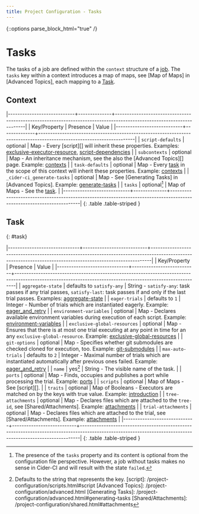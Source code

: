 ```yaml
---
title: Project Configuration - Tasks
---
```

{::options parse_block_html="true" /}

# Tasks



The tasks of a job are defined within the `context` structure of
a [job](/project-configuration/jobs.html#job).
The `tasks` key within a context introduces a map of maps,  see [Map of
Maps] in [Advanced Topics], each mapping to a [Task](#task).


## Context


|----------------------------+--------------+----------------------------------------------------------------------------------------------------------------------|
| Key/Property               | Presence     | Value                                                                                                                |
|----------------------------+--------------+----------------------------------------------------------------------------------------------------------------------|
| `script-defaults`          | optional     | Map - Every [script][] will inherit these properties. Examples: [exclusive-executor-resource], [script-dependencies] |
| `subcontexts`              | optional     | Map - An inheritance mechanism, see the also the [Advanced Topics][] page. Example: [contexts]                       |
| `task-defaults`            | optional     | Map - Every [task](#task) in the scope of this context will inherit these properties. Example: [contexts]            |
| `_cider-ci_generate-tasks` | optional     | Map - See [Generating Tasks] in [Advanced Topics].  Example: [generate-tasks]                                        |
| `tasks`                    | optional[^t] | Map of Maps - See the [task](#task).                                                                                 |
|----------------------------+--------------+----------------------------------------------------------------------------------------------------------------------|
{: .table .table-striped }
[^t]: The presence of the `tasks` property  and its content is optional from
      the configuration file perspective. However, a job without tasks makes no sense
      in Cider-CI and will result with the state `failed`.


## Task
{: #task}


|------------------------------+---------------------------+------------------------------------------------------------------------------------------------------------------------------------------------------------|
| Key/Property                 | Presence                  | Value                                                                                                                                                      |
|------------------------------+---------------------------+------------------------------------------------------------------------------------------------------------------------------------------------------------|
| `aggregate-state`            | defaults to `satisfy-any` | String - `satisfy-any`: task passes if any trial passes, `satisfy-last`: task passes if and only if the last trial passes. Examples: [aggregate-state][]   |
| `eager-trials`               | defaults to `1`           | Integer - Number of trials which are instantiated eagerly. Example: [eager_and_retry]                                                                      |
| `environment-variables`      | optional                  | Map - Declares available environment variables during execution of each script. Example: [environment-variables]                                           |
| `exclusive-global-resources` | optional                  | Map - Ensures that there is at most one trial executing at any point in time for an any `exclusive-global-resource`. Example: [exclusive-global-resources] |
| `git-options`                | optional                  | Map - Specifies whether git submodules are checked cloned for execution, too. Example: [git-submodules]                                                    |
| `max-auto-trials`            | defaults to `2`           | Integer - Maximal number of trials which are instantiated automatically after previous ones failed. Example: [eager_and_retry]                             |
| `name`                       | yes[^r]                   | String - The visible name of the task.                                                                                                                     |
| `ports`                      | optional                  | Map - Finds, occupies and publishes a port while processing the trial. Example: [ports]                                                                    |
| `scripts`                    | optional                  | Map of Maps -  See [script][].                                                                                                                             |
| `traits`                     | optional                  | Map of Booleans - Executors are matched on by the keys with true value.  Example: [introduction]                                                           |
| `tree-attachments`           | optional                  | Map - Declares files which are attached to the `tree-id`, see [Shared/Attachments]. Example: [attachments]                                                 |
| `trial-attachments`          | optional                  | Map - Declares files which are attached to the trial, see [Shared/Attachments]. Example: [attachments]                                                     |
|------------------------------+---------------------------+------------------------------------------------------------------------------------------------------------------------------------------------------------|
{: .table .table-striped }



  [^r]: Defaults to the string that represents the key.
  [script]: /project-configuration/scripts.html#script
  [Advanced Topics]: /project-configuration/advanced.html
  [Generating Tasks]: /project-configuration/advanced.html#generating-tasks
  [Shared/Attachments]: /project-configuration/shared.html#attachments

  [aggregate-state]: /demo-project/cider-ci/jobs/aggregate-state.yml
  [attachments]: /demo-project/cider-ci/jobs/attachments.yml
  [contexts]: /demo-project/cider-ci/jobs/contexts.yml
  [eager_and_retry]: /demo-project/cider-ci/jobs/eager_and_retry.yml
  [environment-variables]: /demo-project/cider-ci/jobs/environment-variables.yml
  [exclusive-executor-resource]: /demo-project/cider-ci/jobs/exclusive-executor-resource.yml
  [exclusive-global-resources]: /demo-project/cider-ci/jobs/exclusive-global-resources.yml
  [generate-tasks]: /demo-project/cider-ci/jobs/generate-tasks.yml
  [git-submodules]: /demo-project/cider-ci/jobs/git-submodules.yml
  [introduction]: /demo-project/cider-ci/jobs/introduction.yml
  [ports]: /demo-project/cider-ci/jobs/ports.yml
  [script-dependencies]: /demo-project/cider-ci/jobs/script-dependencies.yml

